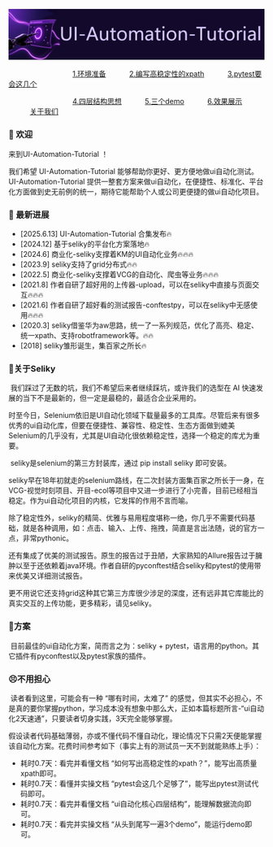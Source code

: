 ![未标题-1](assets\未标题-1.jpg)



&emsp;&emsp;&emsp;&emsp;&emsp;&emsp;&emsp;&emsp;&emsp;[1.环境准备](docs/1.环境准备.md)	&emsp;&emsp;&emsp;[2.编写高稳定性的xpath](docs/2.如何写出高稳定性的xpath？.md )&emsp;	&emsp;&emsp;[3.pytest要会这几个](docs/3.pytest会这几个足够了.md )

&emsp;&emsp;&emsp;&emsp;&emsp;&emsp;&emsp;&emsp;&emsp;[4.四层结构思想](docs/4.ui自动化四层结构思想.md )	&emsp;&emsp;&emsp;[5.三个demo](docs/5.逐渐深入的3个demo.md)	&emsp;&emsp;&emsp;[6.效果展示](docs/6.效果展示.md)	&emsp;&emsp;&emsp;[关于我们](docs/about.md)









### 🧭 欢迎

来到UI-Automation-Tutorial ！

我们希望 UI-Automation-Tutorial 能够帮助你更好、更方便地做ui自动化测试。UI-Automation-Tutorial 提供一整套方案来做ui自动化，在便捷性、标准化、平台化方面做到史无前例的统一，期待它能帮助个人或公司更便捷的做ui自动化项目。

### 🚀 最新进展 

- [2025.6.13] UI-Automation-Tutorial 合集发布🔥
- [2024.12] 基于seliky的平台化方案落地🔥
- [2024.6] 商业化-seliky支撑着KM的UI自动化业务🔥🔥🔥
- [2023.9] seliky支持了grid分布式🔥🔥
- [2022.5] 商业化-seliky支撑着VCG的自动化、爬虫等业务🔥🔥🔥
- [2021.8] 作者自研了超好用的上传器-upload，可以在seliky中直接与页面交互🔥🔥🔥
- [2021.6] 作者自研了超好看的测试报告-conftestpy，可以在seliky中无感使用🔥🔥🔥
- [2020.3] seliky借鉴华为aw思路，统一了一系列规范，优化了高亮、稳定、统一xpath、支持robotframework等。🔥🔥
- [2018] seliky雏形诞生，集百家之所长🔥

### 🎈关于Seliky

​	我们踩过了无数的坑，我们不希望后来者继续踩坑，或许我们的选型在 AI 快速发展的当下不是最新的，但一定是最稳的，最适合企业采用的。

时至今日，Selenium依旧是UI自动化领域下载量最多的工具库。尽管后来有很多优秀的ui自动化库，但要在便捷性、兼容性、稳定性、生态方面做到媲美Selenium的几乎没有，尤其是UI自动化很依赖稳定性，选择一个稳定的库尤为重要。

​	seliky是selenium的第三方封装库，通过 pip install seliky 即可安装。

​	seliky早在18年初就走的selenium路线，在二次封装方面集百家之所长于一身，在VCG-视觉时刻项目、开目-ecol等项目中又进一步进行了小完善，目前已经相当稳定。作为ui自动化项目的内核，它发挥的作用不言而喻。

​	除了稳定性外，seliky的精简、优雅与易用程度堪称一绝，你几乎不需要代码基础，就是各种调用，如：点击、输入、上传、拖拽，简直是言出法随，说的官方一点，非常pythonic。

​	还有集成了优美的测试报告。原生的报告过于丑陋，大家熟知的Allure报告过于臃肿以至于还依赖着java环境。作者自研的pyconftest结合seliky和pytest的使用带来优美又详细测试报告。

​	更不用说它还支持grid这种其它第三方库很少涉足的深度，还有远非其它库能比的真实交互的上传功能，更多精彩，请见seliky。

### 🚩方案

​	目前最佳的ui自动化方案，简而言之为：seliky + pytest，语言用的python。其它插件有pyconftest以及pytest家族的插件。

### 😣不用担心

​	读者看到这里，可能会有一种 “哪有时间，太难了”  的感觉，但其实不必担心，不是真的要你掌握python，学习成本没有想象中那么大，正如本篇标题所言-“ui自动化2天速通”，只要读者切身实践，3天完全能够掌握。

​	假设读者代码基础薄弱，亦或不懂代码不懂自动化，理论情况下只需2天便能掌握该自动化方案。花费时间参考如下（事实上有的测试员一天不到就能熟练上手）：

- 耗时0.7天：看完并看懂文档 “如何写出高稳定性的xpath？”，能写出高质量xpath即可。
- 耗时0.7天：看懂并实操文档 “pytest会这几个足够了”，能写出pytest测试代码即可。
- 耗时0.7天：看完并看懂文档 “ui自动化核心四层结构”，能理解数据流向即可。
- 耗时0.7天：看完并实操文档 “从头到尾写一遍3个demo”，能运行demo即可。

